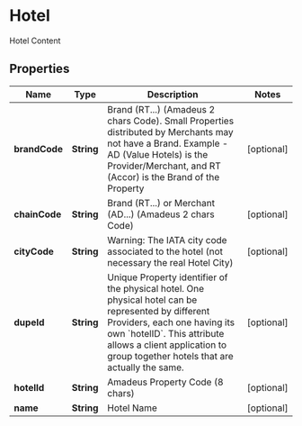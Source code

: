 

# Hotel

Hotel Content

## Properties

| Name | Type | Description | Notes |
|------------ | ------------- | ------------- | -------------|
|**brandCode** | **String** | Brand (RT...) (Amadeus 2 chars Code). Small Properties distributed by Merchants may not have a Brand. Example - AD (Value Hotels) is the Provider/Merchant, and RT (Accor) is the Brand of the Property |  [optional] |
|**chainCode** | **String** | Brand (RT...) or Merchant (AD...) (Amadeus 2 chars Code) |  [optional] |
|**cityCode** | **String** | Warning: The IATA city code associated to the hotel (not necessary the real Hotel City) |  [optional] |
|**dupeId** | **String** | Unique Property identifier of the physical hotel. One physical hotel can be represented by different Providers, each one having its own &#x60;hotelID&#x60;. This attribute allows a client application to group together hotels that are actually the same. |  [optional] |
|**hotelId** | **String** | Amadeus Property Code (8 chars) |  [optional] |
|**name** | **String** | Hotel Name |  [optional] |



